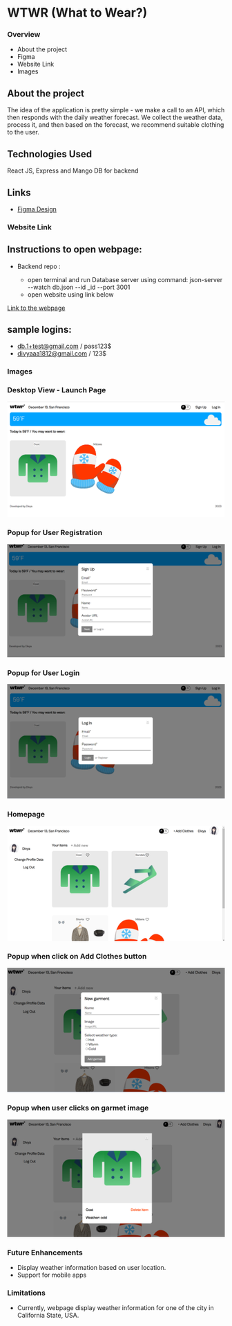 # WTWR (What to Wear?)

### Overview

- About the project
- Figma
- Website Link
- Images

## About the project

The idea of the application is pretty simple - we make a call to an API, which then responds with the daily weather forecast. We collect the weather data, process it, and then based on the forecast, we recommend suitable clothing to the user.

## Technologies Used

React JS, Express and Mango DB for backend

## Links

- [Figma Design](https://www.figma.com/file/DTojSwldenF9UPKQZd6RRb/Sprint-10%3A-WTWR)

### Website Link

## Instructions to open webpage:

- Backend repo :

  - open terminal and run Database server using command: json-server --watch db.json --id \_id --port 3001
  - open website using link below

[Link to the webpage](https://divyaaa1812.github.io/se_project_react)

## sample logins:

- db.1+test@gmail.com / pass123$
- divyaaa1812@gmail.com / 123$

### Images

### Desktop View - Launch Page

![Desktop View](https://github.com/divyaaa1812/se_project_react/blob/main/Website/LaunchPage.png)

### Popup for User Registration

![Popup for User Registration](https://github.com/divyaaa1812/se_project_react/blob/main/Website/UserRegistrationform.png)

### Popup for User Login

![Popup for User Login](https://github.com/divyaaa1812/se_project_react/blob/main/Website/Loginform.png)

### Homepage

![Homepage](https://github.com/divyaaa1812/se_project_react/blob/main/Website/Home.png)

### Popup when click on Add Clothes button

![Popup when click on Add Clothes button](https://github.com/divyaaa1812/se_project_react/blob/main/Website/AddClothespopup.png)

### Popup when user clicks on garmet image

![Popup when user clicks on garmet image](https://github.com/divyaaa1812/se_project_react/blob/main/Website/cradItem.png)

### Future Enhancements

- Display weather information based on user location.
- Support for mobile apps

### Limitations

- Currently, webpage display weather information for one of the city in California State, USA.
